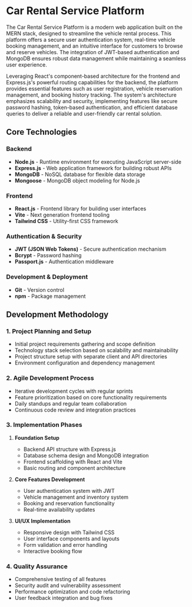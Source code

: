 # Car Rental Service Platform

The Car Rental Service Platform is a modern web application built on the MERN stack, designed to streamline the vehicle rental process. This platform offers a secure user authentication system, real-time vehicle booking management, and an intuitive interface for customers to browse and reserve vehicles. The integration of JWT-based authentication and MongoDB ensures robust data management while maintaining a seamless user experience.

Leveraging React's component-based architecture for the frontend and Express.js's powerful routing capabilities for the backend, the platform provides essential features such as user registration, vehicle reservation management, and booking history tracking. The system's architecture emphasizes scalability and security, implementing features like secure password hashing, token-based authentication, and efficient database queries to deliver a reliable and user-friendly car rental solution.

## Core Technologies

### Backend
- **Node.js** - Runtime environment for executing JavaScript server-side
- **Express.js** - Web application framework for building robust APIs
- **MongoDB** - NoSQL database for flexible data storage
- **Mongoose** - MongoDB object modeling for Node.js

### Frontend
- **React.js** - Frontend library for building user interfaces
- **Vite** - Next generation frontend tooling
- **Tailwind CSS** - Utility-first CSS framework

### Authentication & Security
- **JWT (JSON Web Tokens)** - Secure authentication mechanism
- **Bcrypt** - Password hashing
- **Passport.js** - Authentication middleware

### Development & Deployment
- **Git** - Version control
- **npm** - Package management

## Development Methodology

### 1. Project Planning and Setup
- Initial project requirements gathering and scope definition
- Technology stack selection based on scalability and maintainability
- Project structure setup with separate client and API directories
- Environment configuration and dependency management

### 2. Agile Development Process
- Iterative development cycles with regular sprints
- Feature prioritization based on core functionality requirements
- Daily standups and regular team collaboration
- Continuous code review and integration practices

### 3. Implementation Phases
1. **Foundation Setup**
   - Backend API structure with Express.js
   - Database schema design and MongoDB integration
   - Frontend scaffolding with React and Vite
   - Basic routing and component architecture

2. **Core Features Development**
   - User authentication system with JWT
   - Vehicle management and inventory system
   - Booking and reservation functionality
   - Real-time availability updates

3. **UI/UX Implementation**
   - Responsive design with Tailwind CSS
   - User interface components and layouts
   - Form validation and error handling
   - Interactive booking flow

### 4. Quality Assurance
- Comprehensive testing of all features
- Security audit and vulnerability assessment
- Performance optimization and code refactoring
- User feedback integration and bug fixes